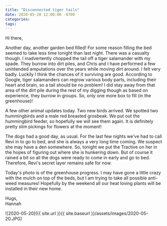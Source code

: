 ```yaml
---
title: "Disconnected tiger tails"
date: 2020-05-20 12:00:00 -0700
categories:
tags:
---
```

Hi there,

Another day, another garden bed filled! For some reason filling the bed seemed to take less time tonight than last night. There was a casualty though. I inadvertently chopped the tail off a tiger salamander with my spade. They burrow into dirt piles, and Chris and I have performed a few unintended amputations over the years while moving dirt around. I felt very badly. Luckily I think the chances of it surviving are good. According to Google, tiger salamanders can regrow various body parts, including their heart and brain, so a tail should be no problem! I did stay away from that area of the dirt pile during the rest of my digging though as based on experience, they burrow in groups. So, only one more box to fill (in the greenhouse)!

A few other animal updates today. Two new birds arrived. We spotted two hummingbirds and a male red breasted grosbeak. We put out the hummingbird feeder, so hopefully we will see them again. It is definitely pretty slim pickings for flowers at the moment!

The dogs had a good day, as usual. For the last few nights we've had to call Revi in to go to bed, and she is always a very long time coming. We suspect she may have a den somewhere. So, tonight we put the Tractive on her in the hopes of figuring out where she is hunkering down. But of course it rained a bit so all the dogs were ready to come in early and go to bed. Therefore, Revi's secret layer remains safe for now.

Today's photo is of the greenhouse progress. I may have gone a little crazy with the mulch on top of the beds, but I am trying to take all possible anti-weed measures! Hopefully by the weekend all our heat loving plants will be installed in their new home.

Hugs,<br />
Hannah

![2020-05-20]({{ site.url }}{{ site.baseurl }}/assets/images/2020-05-20.JPG)